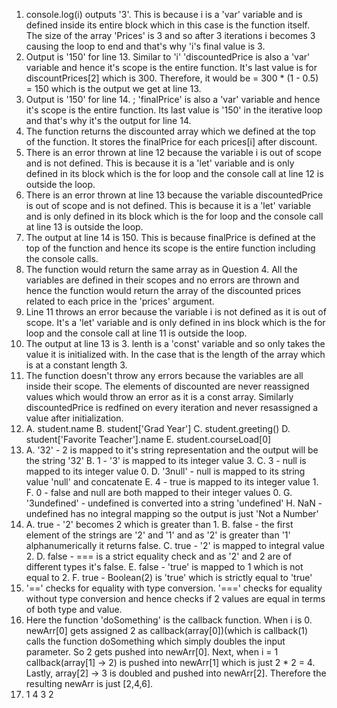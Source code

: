 1. console.log(i) outputs '3'. This is because i is a 'var' variable and is defined inside its entire block which in this case is the function itself. The size of the array 'Prices' is 3 and so after 3 iterations i becomes 3 causing the loop to end and that's why 'i's final value is 3.
2. Output is '150' for line 13. Similar to 'i' 'discountedPrice is also a 'var' variable and hence it's scope is the entire function. It's last value is for discountPrices[2] which is 300. Therefore, it would be = 300 * (1 - 0.5) = 150 which is the output we get at line 13.
3. Output is '150' for line 14. ; 'finalPrice' is also a 'var' variable and hence it's scope is the entire function. Its last value is '150' in the iterative loop and that's why it's the output for line 14.
4. The function returns the discounted array which we defined at the top of the function. It stores the finalPrice for each prices[i] after discount. 
5. There is an error thrown at line 12 because the variable i is out of scope and is not defined. This is because it is  a 'let' variable and is only defined in its block which is the for loop and the console call at line 12 is outside the loop.
6. There is an error thrown at line 13 because the variable discountedPrice is out of scope and is not defined. This is because it is  a 'let' variable and is only defined in its block which is the for loop and the console call at line 13 is outside the loop.
7. The output at line 14 is 150. This is because finalPrice is defined at the top of the function and hence its scope is the entire function including the console calls. 
8. The function would return the same array as in Question 4. All the variables are defined in their scopes and no errors are thrown and hence the function would return the array of the discounted prices related to each price in the 'prices' argument. 
9. Line 11 throws an error because the variable i is not defined as it is out of scope. It's a 'let' variable and is only defined in ins block which is the for loop and the console call at line 11 is outside the loop.
10. The output at line 13 is 3. lenth is a 'const' variable and so only takes the value it is initialized with. In the case that is the length of the array which is at a constant length 3. 
11. The function doesn't throw any errors because the variables are all inside their scope. The elements of discounted are never reassigned values which would throw an error as it is a const array. Similarly discountedPrice is redfined on every iteration and never resassigned a value after initialization.
12. A. student.name
    B. student['Grad Year']
    C. student.greeting()
    D. student['Favorite Teacher'].name
    E. student.courseLoad[0]
13. A. '32' - 2 is mapped to it's string representation and the output will be the string '32'
    B. 1 - '3' is mapped to its integer value 3.
    C. 3 - null is mapped to its integer value 0.
    D. '3null' - null is mapped to its string value 'null' and concatenate
    E. 4 - true is mapped to its integer value 1.
    F. 0 - false and null are both mapped to their integer values 0.
    G. '3undefined' - undefined is converted into a string 'undefined'
    H. NaN - undefined has no integral mapping so the output is just 'Not a Number'
14. A. true - '2' becomes 2 which is greater than 1.
    B. false - the first element of the strings are '2' and '1' and as '2' is greater than '1' alphanumerically it returns false.
    C. true - '2' is mapped to integral value 2.
    D. false - === is a strict equality check and as '2' and 2 are of different types it's false.
    E. false - 'true' is mapped to 1 which is not equal to 2.
    F. true - Boolean(2) is 'true' which is strictly equal to 'true'
15. '==' checks for equality with type conversion. '===' checks for equality without type conversion and hence checks if 2 values are equal in terms of both type and value.
17. Here the function 'doSomething' is the callback function. When i is 0. newArr[0] gets assigned 2 as callback(array[0])(which is callback(1) calls the function doSomething which simply doubles the input parameter. So 2 gets pushed into newArr[0]. Next, when i = 1 callback(array[1] -> 2) is pushed into newArr[1] which is just  2 * 2 = 4. Lastly, array[2] -> 3 is doubled and pushed into newArr[2]. Therefore the resulting newArr is just [2,4,6].
19. 1
    4
    3
    2



